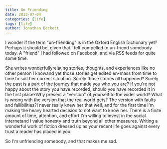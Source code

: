 ```yaml
---
title: Un Friending
date: 2013-07-04
categories: [life]
tags: [life]
author: Jonathan Beckett
---
```


I wonder if the term "un-friending" is in the Oxford English Dictionary yet? Perhaps it should be, given that I felt compelled to un-friend somebody today. A "friend" I had followed on Facebook, and via RSS feeds for quite some time.

She writes wonderfullyrelating stories, thoughts, and experiences like no other person I knowand yet those stories get edited en-mass from time to time to suit her current situation. Surely those stories all happened? Surely the past is a part of the journey that made you who you are? If you're not happy about the story you have recorded, should you have recorded it in the first place?Why present a "version" of yourself to the wider world? What is wrong with the version that the real world gets? The version with faults and fallibilities?I never really knew her that well, and for the first time I'm making the heavy hearted decision to not want to know her. There is a finite amount of time, attention, and effort I'm willing to invest in the social internetand I value honesty and truth beyond all other measures. Writing a wonderful work of fiction dressed up as your recent life goes against every trust a reader has placed in you.

So I'm unfriending somebody, and that makes me sad.